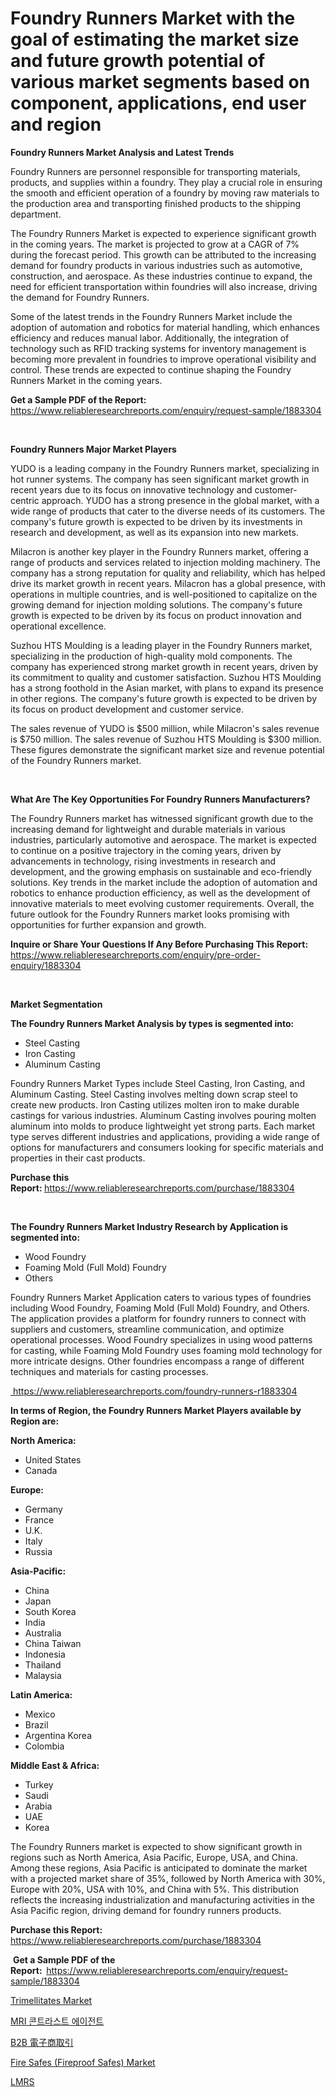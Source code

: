 <p><h1>Foundry Runners Market with the goal of estimating the market size and future growth potential of various market segments based on component, applications, end user and region</h1></p><p><strong>Foundry Runners Market Analysis and Latest Trends</strong></p>
<p><p>Foundry Runners are personnel responsible for transporting materials, products, and supplies within a foundry. They play a crucial role in ensuring the smooth and efficient operation of a foundry by moving raw materials to the production area and transporting finished products to the shipping department.</p><p>The Foundry Runners Market is expected to experience significant growth in the coming years. The market is projected to grow at a CAGR of 7% during the forecast period. This growth can be attributed to the increasing demand for foundry products in various industries such as automotive, construction, and aerospace. As these industries continue to expand, the need for efficient transportation within foundries will also increase, driving the demand for Foundry Runners.</p><p>Some of the latest trends in the Foundry Runners Market include the adoption of automation and robotics for material handling, which enhances efficiency and reduces manual labor. Additionally, the integration of technology such as RFID tracking systems for inventory management is becoming more prevalent in foundries to improve operational visibility and control. These trends are expected to continue shaping the Foundry Runners Market in the coming years.</p></p>
<p><strong>Get a Sample PDF of the Report:&nbsp;</strong> <a href="https://www.reliableresearchreports.com/enquiry/request-sample/1883304">https://www.reliableresearchreports.com/enquiry/request-sample/1883304</a></p>
<p>&nbsp;</p>
<p><strong>Foundry Runners Major Market Players</strong></p>
<p><p>YUDO is a leading company in the Foundry Runners market, specializing in hot runner systems. The company has seen significant market growth in recent years due to its focus on innovative technology and customer-centric approach. YUDO has a strong presence in the global market, with a wide range of products that cater to the diverse needs of its customers. The company's future growth is expected to be driven by its investments in research and development, as well as its expansion into new markets.</p><p>Milacron is another key player in the Foundry Runners market, offering a range of products and services related to injection molding machinery. The company has a strong reputation for quality and reliability, which has helped drive its market growth in recent years. Milacron has a global presence, with operations in multiple countries, and is well-positioned to capitalize on the growing demand for injection molding solutions. The company's future growth is expected to be driven by its focus on product innovation and operational excellence.</p><p>Suzhou HTS Moulding is a leading player in the Foundry Runners market, specializing in the production of high-quality mold components. The company has experienced strong market growth in recent years, driven by its commitment to quality and customer satisfaction. Suzhou HTS Moulding has a strong foothold in the Asian market, with plans to expand its presence in other regions. The company's future growth is expected to be driven by its focus on product development and customer service.</p><p>The sales revenue of YUDO is $500 million, while Milacron's sales revenue is $750 million. The sales revenue of Suzhou HTS Moulding is $300 million. These figures demonstrate the significant market size and revenue potential of the Foundry Runners market.</p></p>
<p>&nbsp;</p>
<p><strong>What Are The Key Opportunities For Foundry Runners Manufacturers?</strong></p>
<p><p>The Foundry Runners market has witnessed significant growth due to the increasing demand for lightweight and durable materials in various industries, particularly automotive and aerospace. The market is expected to continue on a positive trajectory in the coming years, driven by advancements in technology, rising investments in research and development, and the growing emphasis on sustainable and eco-friendly solutions. Key trends in the market include the adoption of automation and robotics to enhance production efficiency, as well as the development of innovative materials to meet evolving customer requirements. Overall, the future outlook for the Foundry Runners market looks promising with opportunities for further expansion and growth.</p></p>
<p><strong>Inquire or Share Your Questions If Any Before Purchasing This Report:</strong> <a href="https://www.reliableresearchreports.com/enquiry/pre-order-enquiry/1883304">https://www.reliableresearchreports.com/enquiry/pre-order-enquiry/1883304</a></p>
<p>&nbsp;</p>
<p><strong>Market Segmentation</strong></p>
<p><strong>The Foundry Runners Market Analysis by types is segmented into:</strong></p>
<p><ul><li>Steel Casting</li><li>Iron Casting</li><li>Aluminum Casting</li></ul></p>
<p><p>Foundry Runners Market Types include Steel Casting, Iron Casting, and Aluminum Casting. Steel Casting involves melting down scrap steel to create new products. Iron Casting utilizes molten iron to make durable castings for various industries. Aluminum Casting involves pouring molten aluminum into molds to produce lightweight yet strong parts. Each market type serves different industries and applications, providing a wide range of options for manufacturers and consumers looking for specific materials and properties in their cast products.</p></p>
<p><strong>Purchase this Report:&nbsp;</strong><a href="https://www.reliableresearchreports.com/purchase/1883304">https://www.reliableresearchreports.com/purchase/1883304</a></p>
<p>&nbsp;</p>
<p><strong>The Foundry Runners Market Industry Research by Application is segmented into:</strong></p>
<p><ul><li>Wood Foundry</li><li>Foaming Mold (Full Mold) Foundry</li><li>Others</li></ul></p>
<p><p>Foundry Runners Market Application caters to various types of foundries including Wood Foundry, Foaming Mold (Full Mold) Foundry, and Others. The application provides a platform for foundry runners to connect with suppliers and customers, streamline communication, and optimize operational processes. Wood Foundry specializes in using wood patterns for casting, while Foaming Mold Foundry uses foaming mold technology for more intricate designs. Other foundries encompass a range of different techniques and materials for casting processes.</p></p>
<p><a href="https://www.reliableresearchreports.com/foundry-runners-r1883304">&nbsp;https://www.reliableresearchreports.com/foundry-runners-r1883304</a></p>
<p><strong>In terms of Region, the Foundry Runners Market Players available by Region are:</strong></p>
<p>
    <p> <strong> North America: </strong>
        <ul>
            <li>United States</li>
            <li>Canada</li>
        </ul>
        </p> 
    <p> <strong> Europe: </strong>
        <ul>
            <li>Germany</li>
            <li>France</li>
            <li>U.K.</li>
            <li>Italy</li>
            <li>Russia</li>
        </ul>
        </p> 
    <p> <strong> Asia-Pacific: </strong>
        <ul>
            <li>China</li>
            <li>Japan</li>
            <li>South Korea</li>
            <li>India</li>
            <li>Australia</li>
            <li>China Taiwan</li>
            <li>Indonesia</li>
            <li>Thailand</li>
            <li>Malaysia</li>
        </ul>
        </p> 
    <p> <strong> Latin America: </strong>
        <ul>
            <li>Mexico</li>
            <li>Brazil</li>
            <li>Argentina Korea</li>
            <li>Colombia</li>
        </ul>
        </p> 
    <p> <strong> Middle East & Africa: </strong>
        <ul>
            <li>Turkey</li>
            <li>Saudi</li>
            <li>Arabia</li>
            <li>UAE</li>
            <li>Korea</li>
        </ul>
    </p>
    </p>
<p><p>The Foundry Runners market is expected to show significant growth in regions such as North America, Asia Pacific, Europe, USA, and China. Among these regions, Asia Pacific is anticipated to dominate the market with a projected market share of 35%, followed by North America with 30%, Europe with 20%, USA with 10%, and China with 5%. This distribution reflects the increasing industrialization and manufacturing activities in the Asia Pacific region, driving demand for foundry runners products.</p></p>
<p><strong>Purchase this Report: </strong><a href="https://www.reliableresearchreports.com/purchase/1883304">https://www.reliableresearchreports.com/purchase/1883304</a></p>
<p>&nbsp;<strong>Get a Sample PDF of the Report:&nbsp;&nbsp;</strong><a href="https://www.reliableresearchreports.com/enquiry/request-sample/1883304">https://www.reliableresearchreports.com/enquiry/request-sample/1883304</a></p>
<p><strong></strong></p>
<p><p><a href="https://issuu.com/reportprime-2/docs/trimellitates-market-size-2030.pptx">Trimellitates Market</a></p><p><a href="https://github.com/PercyHagernes9778/Market-Research-Report-List-1/blob/main/885785440645.md">MRI 콘트라스트 에이전트</a></p><p><a href="https://github.com/ddwcuskozol07187/Market-Research-Report-List-1/blob/main/926647144508.md">B2B 電子商取引</a></p><p><a href="https://github.com/mancsybtousav/Market-Research-Report-List-2/blob/main/fire-safes-fireproof-safes-market.md">Fire Safes (Fireproof Safes) Market</a></p><p><a href="https://github.com/marbadji/Market-Research-Report-List-1/blob/main/669961344509.md">LMRS</a></p></p>